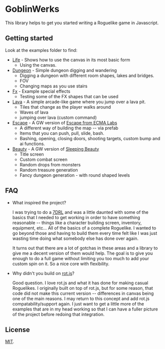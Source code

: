 # GoblinWerks

This library helps to get you started writing a Roguelike game in Javascript.

## Getting started

Look at the examples folder to find:
  * [Life](examples/life) - Shows how to use the canvas in its most basic form
    - Using the canvas.
  * [Dungeon](examples/dungeon) - Simple dungeon digging and wandering
    - Digging a dungeon with different room shapes, lakes and bridges.
    - FOV
    - Changing maps as you use stairs
  * [Fx](examples/fx) - Example special effects
    - Testing some of the FX shapes that can be used
  * [Lava](examples/lava) - A simple arcade-like game where you jump over a lava pit.
    - Tiles that change as the player walks around
    - Waves of lava
    - jumping over lava (custom command)
  * [Escape](examples/escape) - A GW version of [Escape from ECMA Labs](https://github.com/unstoppablecarl/escape-from-ecma-labs/)
    - A different way of building the map -- via prefab
    - Items that you can push, pull, slide, bash.
    - Bashing, opening, closing doors, shooting targets, custom bump and ai functions.
  * [Beauty](examples/beauty) - A GW version of [Sleeping Beauty](https://github.com/ondras/sleeping-beauty)
    - Title screen
    - Custom combat screen
    - Random drops from monsters
    - Random treasure generation
    - Fancy dungeon generation - with round shaped levels

## FAQ

* What inspired the project?

  I was trying to do a [7DRL](https://7drl.com/) and was a little daunted with some of the basics that I needed to get working in order to have something reasonable -- things like a character building screen, inventory, equipment, etc...  All of the basics of a complete Roguelike.  I wanted to go beyond those and having to build them every time felt like I was just wasting time doing what somebody else has done over again.

  It turns out that there are a lot of gotchas in these areas and a library to give me a decent version of them would help.  The goal is to give you enough to do a full game without limiting you too much to add your custom spin on it.  So a nice core with flexibility.

* Why didn't you build on [rot.js](https://ondras.github.io/rot.js/hp/)?

  Good question.  I love rot.js and what it has done for making casual Roguelikes.  I originally built on top of rot.js, but for some reason, that code did not make this current version -- differences in canvas being one of the main reasons.  I may return to this concept and add rot.js compatability/support again.  I just want to get a little more of the examples that are in my head working so that I can have a fuller picture of the project before redoing that integration.


## License

[MIT](LICENSE).
